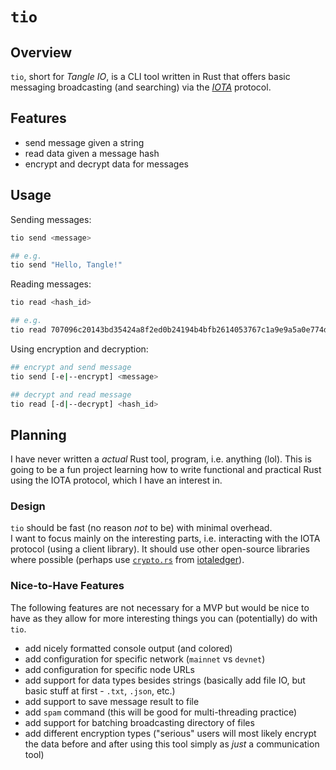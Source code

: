# `tio`

## Overview

`tio`, short for _Tangle IO_, is a CLI tool written in Rust that offers basic messaging broadcasting (and searching) via the [_IOTA_](https://iota.org) protocol. 

## Features

- send message given a string
- read data given a message hash 
- encrypt and decrypt data for messages

## Usage

Sending messages:
```bash
tio send <message>

## e.g.
tio send "Hello, Tangle!"
```

Reading messages:
```bash
tio read <hash_id>

## e.g.
tio read 707096c20143bd35424a8f2ed0b24194b4bfb2614053767c1a9e9a5a0e774dbc
```

Using encryption and decryption:
```bash
## encrypt and send message
tio send [-e|--encrypt] <message>

## decrypt and read message
tio read [-d|--decrypt] <hash_id>
```

## Planning

I have never written a _actual_ Rust tool, program, i.e. anything (lol). 
This is going to be a fun project learning how to write functional and practical Rust using the IOTA protocol, which I have an interest in.

### Design

`tio` should be fast (no reason _not_ to be) with minimal overhead.  
I want to focus mainly on the interesting parts, i.e. interacting with the IOTA protocol (using a client library).
It should use other open-source libraries where possible (perhaps use [`crypto.rs`](https://github.com/iotaledger/crypto.rs) from [iotaledger](https://github.com/iotaledger)).

### Nice-to-Have Features

The following features are not necessary for a MVP but would be nice to have as they allow for more interesting things you can (potentially) do with `tio`.

- add nicely formatted console output (and colored)
- add configuration for specific network (`mainnet` vs `devnet`)
- add configuration for specific node URLs
- add support for data types besides strings (basically add file IO, but basic stuff at first - `.txt`, `.json`, etc.)
- add support to save message result to file
- add `spam` command (this will be good for multi-threading practice)
- add support for batching broadcasting directory of files
- add different encryption types ("serious" users will most likely encrypt the data before and after using this tool simply as _just_ a communication tool)
